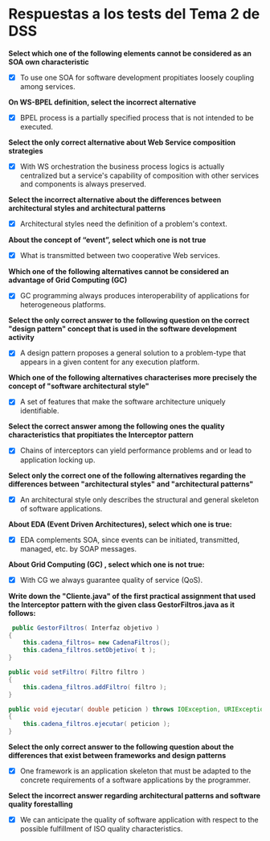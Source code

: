 # Respuestas a los tests del Tema 2 de DSS

**Select which one of the following elements cannot be considered as an SOA own characteristic**

- [x] To use one SOA for software development propitiates loosely coupling among services.

**On WS-BPEL definition, select the incorrect alternative**

- [x]  BPEL process is a partially specified process that is not intended to be executed.

**Select the only correct alternative about Web Service composition strategies**

- [x] With WS orchestration the business process logics is actually centralized but a service's capability of composition with other services and components is always preserved.

**Select the incorrect alternative about the differences between architectural styles and architectural patterns**

- [x] Architectural styles need the definition of a problem's context.

**About the concept of “event”, select which one is not true**

- [x] What is transmitted between two cooperative Web services.

**Which one of the following alternatives cannot be considered an advantage of Grid Computing (GC)**

- [x] GC programming always produces interoperability of applications for heterogeneous platforms.

**Select the only correct answer to the following question on the correct "design pattern" concept that is used in the software development activity**

- [x] A design pattern proposes a general solution to a problem-type that appears in a given content for any execution platform.

**Which one of the following alternatives characterises more precisely the concept of "software architectural style"**

- [x] A set of features that make the software architecture uniquely identifiable.

**Select the correct answer among the following ones the quality characteristics that propitiates the Interceptor pattern**

- [x] Chains of interceptors can yield performance problems and or lead to application locking up.

**Select only the correct one of the following alternatives regarding the differences between "architectural styles" and "architectural patterns"**

- [x] An architectural style only describes the structural and general skeleton of software applications.

**About EDA (Event Driven Architectures), select which one is true:**

- [x] EDA complements SOA, since events can be initiated, transmitted, managed, etc. by SOAP messages.

**About Grid Computing (GC) , select which one is not true:**

- [x] With CG we always guarantee quality of service (QoS).

**Write down the "Cliente.java" of the first practical assignment that used the Interceptor pattern with the given class GestorFiltros.java as it follows:**

```Java
 public GestorFiltros( Interfaz objetivo )
{
    this.cadena_filtros= new CadenaFiltros();
    this.cadena_filtros.setObjetivo( t );
}

public void setFiltro( Filtro filtro )
{
    this.cadena_filtros.addFiltro( filtro );
}

public void ejecutar( double peticion ) throws IOException, URIException
{
    this.cadena_filtros.ejecutar( peticion );
}
```

 **Select the only correct answer to the following question about the differences that exist between frameworks and design patterns**

- [x] One framework is an application skeleton that must be adapted to the concrete requirements of a software applications by the programmer.

**Select the incorrect answer regarding architectural patterns and software quality forestalling**

- [x] We can anticipate the quality of software application with respect to the possible fulfillment of ISO quality characteristics.
